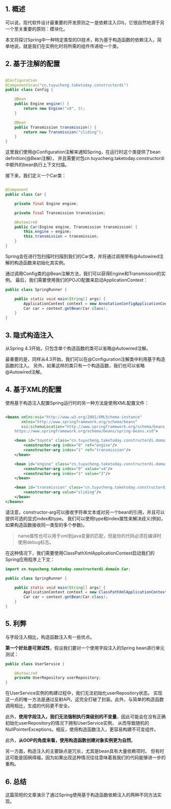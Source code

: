 ## 1. 概述

可以说，现代软件设计最重要的开发原则之一是依赖注入(DI)，它很自然地源于另一个至关重要的原则：模块化。

本文将探讨Spring中一种特定类型的DI技术，称为基于构造函数的依赖注入，简单地说，就是我们在实例化时将所需的组件传递给一个类。

## 2. 基于注解的配置

```java

@Configuration
@ComponentScan("cn.tuyucheng.taketoday.constructordi")
public class Config {

    @Bean
    public Engine engine() {
        return new Engine("v8", 5);
    }

    @Bean
    public Transmission transmission() {
        return new Transmission("sliding");
    }
}
```

这里我们使用@Configuration注解来通知Spring，在运行时这个类提供了bean definition(@Bean注解)，
并且需要对包cn.tuyucheng.taketoday.constructordi中额外的bean执行上下文扫描。

接下来，我们定义一个Car类：

```java

@Component
public class Car {

    private final Engine engine;

    private final Transmission transmission;

    @Autowired
    public Car(Engine engine, Transmission transmission) {
        this.engine = engine;
        this.transmission = transmission;
    }
}
```

Spring会在进行包扫描时扫描到我们的Car类，并将通过调用带有@Autowired注解的构造函数来初始化其实例。

通过调用Config类的@Bean注解方法，我们可以获得Engine和Transmission的实例。
最后，我们需要使用我们的POJO配置来启动ApplicationContext：

```java
public class SpringRunner {

    public static void main(String[] args) {
        ApplicationContext context = new AnnotationConfigApplicationContext(Config.class);
        Car car = context.getBean(Car.class);
    }
}
```

## 3. 隐式构造注入

从Spring 4.3开始，只包含单个构造函数的类可以省略@Autowired注解。

最重要的是，同样从4.3开始，我们可以在@Configuration注解类中利用基于构造函数的注入。
另外，如果这样的类只有一个构造函数，我们也可以省略@Autowired注解。

## 4. 基于XML的配置

使用基于构造注入配置Spring运行时的另一种方法是使用XML配置文件：

```xml

<beans xmlns:xsi="http://www.w3.org/2001/XMLSchema-instance"
       xmlns="http://www.springframework.org/schema/beans"
       xsi:schemaLocation="http://www.springframework.org/schema/beans
    https://www.springframework.org/schema/beans/spring-beans.xsd">

    <bean id="toyota" class="cn.tuyucheng.taketoday.constructordi.domain.Car">
        <constructor-arg index="0" ref="engine"/>
        <constructor-arg index="1" ref="transmission"/>
    </bean>

    <bean id="engine" class="cn.tuyucheng.taketoday.constructordi.domain.Engine">
        <constructor-arg index="0" value="v4"/>
        <constructor-arg index="1" value="2"/>
    </bean>

    <bean id="transmission" class="cn.tuyucheng.taketoday.constructordi.domain.Transmission">
        <constructor-arg value="sliding"/>
    </bean>
</beans>
```

请注意，constructor-arg可以接收字符串文本或对另一个bean的引用，并且可以提供可选的显式index和type。
我们可以使用type和index属性来解决歧义(例如，如果构造函数接收同一类型的多个参数)。

> name属性也可以用于xml到java变量的匹配，但是你的代码必须在编译时使用debug标志。

在这种情况下，我们需要使用ClassPathXmlApplicationContext启动我们的Spring应用程序上下文：

```java
import cn.tuyucheng.taketoday.constructordi.domain.Car;

public class SpringRunner {

    public static void main(String[] args) {
        ApplicationContext context = new ClassPathXmlApplicationContext("constructordi.xml");
        Car car = context.getBean(Car.class);
    }
}
```

## 5. 利弊

与字段注入相比，构造函数注入有一些优点。

**第一个好处是可测试性**，假设我们要对一个使用字段注入的Spring bean进行单元测试：

```java
public class UserService {

    @Autowired
    private UserRepository userRepository;
}
```

在UserService实例的构建过程中，我们无法初始化userRepository状态。
实现这一点的唯一方法是通过反射API，这完全打破了封装。此外，与简单的构造函数调用相比，生成的代码更不安全。

此外，**使用字段注入，我们无法强制执行类级别的不变量**，因此可能会在没有正确初始化userRepository的情况下拥有UserService实例，
从而导致随机的NullPointerExceptions。相反，使用构造函数注入，更容易构建不可变组件。

此外，**从OOP的角度来看，使用构造函数创建对象实例更为自然**。

另一方面，构造注入的主要缺点是冗长，尤其是bean具有大量依赖项时。
但有时这可能是因祸得福，因为如果出现这种情况往往意味着我我们的代码能够进一步的重构。

## 6. 总结

这篇简短的文章演示了通过Spring使用基于构造函数依赖注入的两种不同方法实现。